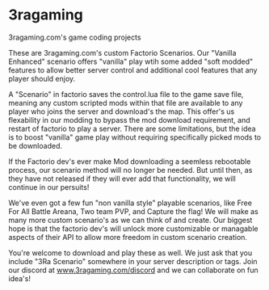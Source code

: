 # 3ragaming
3ragaming.com's game coding projects

These are 3ragaming.com's custom Factorio Scenarios. Our "Vanilla Enhanced" scenario offers "vanilla" play wtih some added "soft modded" features to allow better server control and additional cool features that any player should enjoy.

A "Scenario" in factorio saves the control.lua file to the game save file, meaning any custom scripted mods within that file are available to any player who joins the server and download's the map. This offer's us flexability in our modding to bypass the mod download requirement, and restart of factorio to play a server. There are some limitations, but the idea is to boost "vanilla" game play without requiring specifically picked mods to be downloaded.

If the Factorio dev's ever make Mod downloading a seemless rebootable process, our scenario method will no longer be needed. But until then, as they have not released if they will ever add that functionality, we will continue in our persuits!

We've even got a few fun "non vanilla style" playable scenarios, like Free For All Battle Areana, Two team PVP, and Capture the flag! We will make as many more custom scenario's as we can think of and create. Our biggest hope is that the factorio dev's will unlock more customizable or managable aspects of their API to allow more freedom in custom scenario creation. 

You're welcome to download and play these as well. We just ask that you include "3Ra Scenario" somewhere in your server description or tags. Join our discord at www.3ragaming.com/discord and we can collaborate on fun idea's!
